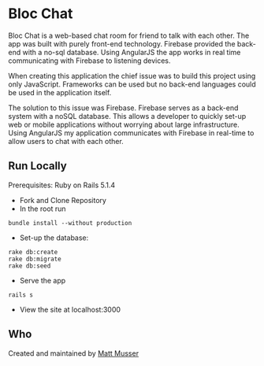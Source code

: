 # Bloc Chat

Bloc Chat is a web-based chat room for friend to talk with each other. The app was built with purely front-end technology. Firebase provided the back-end with a no-sql database. Using AngularJS the app works in real time communicating with Firebase to listening devices.

When creating this application the chief issue was to build this project using only JavaScript. Frameworks can be used but no back-end languages could be used in the application itself.

The solution to this issue was Firebase. Firebase serves as a back-end system with a noSQL database. This allows a developer to quickly set-up web or mobile applications without worrying about large infrastructure. Using AngularJS my application communicates with Firebase in real-time to allow users to chat with each other.

## Run Locally

Prerequisites: Ruby on Rails 5.1.4

* Fork and Clone Repository
* In the root run
```
bundle install --without production
```
* Set-up the database:
```
rake db:create
rake db:migrate
rake db:seed
```
* Serve the app
```
rails s
```
* View the site at localhost:3000

## Who

Created and maintained by [Matt Musser](http://www.github.com/mattMusser)
